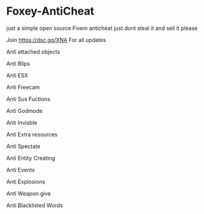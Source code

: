 # Foxey-AntiCheat
just a simple open source Fivem anticheat just dont steal it and sell it please

Join https://dsc.gg/XNA For all updates

Anti attached objects

Anti Blips

Anti ESX

Anti Freecam

Anti Sus Fuctions

Anti Godmode

Anti Invisble

Anti Extra resources

Anti Spectate

Anti Entity Creating

Anti Events

Anti Explosions

Anti Weapon give

Anti Blacklisted Words

